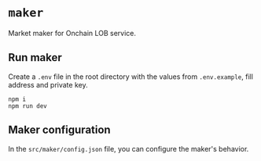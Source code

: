# `maker`

Market maker for Onchain LOB service.

## Run maker

Create a `.env` file in the root directory with the values from `.env.example`, fill address and private key.

```
npm i
npm run dev
```

## Maker configuration

In the `src/maker/config.json` file, you can configure the maker's behavior.
